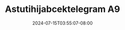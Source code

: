 --- 
title: "Astutihijabcektelegram A9"
description: "nonton   Astutihijabcektelegram A9 yandex video full  "
date: 2024-07-15T03:55:07-08:00
file_code: "w7n3031q2zri"
draft: false
cover: "6rnrlk97dt3raian.jpg"
tags: ["Astutihijabcektelegram", "bokep-indo", "bokep-viral", "bokep-ig"]
length: 105
fld_id: "1391232"
foldername: "Astutihijabcektelegram"
categories: ["Astutihijabcektelegram"]
views: 103
---